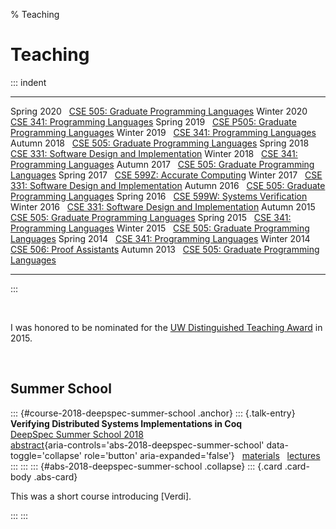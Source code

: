 % Teaching

# Teaching

<!-- TODO avoid table -->

::: indent

------------ -----------------------------------------------------------------
 Spring 2020 &nbsp; [CSE 505:  Graduate Programming Languages](https://courses.cs.washington.edu/courses/cse505/20sp/)
 Winter 2020 &nbsp; [CSE 341:  Programming Languages](https://sites.google.com/cs.washington.edu/cse-341-winter-2020)
 Spring 2019 &nbsp; [CSE P505: Graduate Programming Languages](https://sites.google.com/cs.washington.edu/cse-p505-19sp)
 Winter 2019 &nbsp; [CSE 341:  Programming Languages](https://sites.google.com/cs.washington.edu/cse341-19wi)
 Autumn 2018 &nbsp; [CSE 505:  Graduate Programming Languages](https://sites.google.com/cs.washington.edu/cse-505-18au)
 Spring 2018 &nbsp; [CSE 331:  Software Design and Implementation](https://courses.cs.washington.edu/courses/cse331/18sp/)
 Winter 2018 &nbsp; [CSE 341:  Programming Languages](https://courses.cs.washington.edu/courses/cse341/18wi/)
 Autumn 2017 &nbsp; [CSE 505:  Graduate Programming Languages](http://courses.cs.washington.edu/courses/cse505/17au/)
 Spring 2017 &nbsp; [CSE 599Z: Accurate Computing](https://homes.cs.washington.edu/~ztatlock/599z-17sp/)
 Winter 2017 &nbsp; [CSE 331:  Software Design and Implementation](http://courses.cs.washington.edu/courses/cse331/17wi/)
 Autumn 2016 &nbsp; [CSE 505:  Graduate Programming Languages](http://courses.cs.washington.edu/courses/cse505/16au/)
 Spring 2016 &nbsp; [CSE 599W: Systems Verification](http://courses.cs.washington.edu/courses/cse599w/16sp/)
 Winter 2016 &nbsp; [CSE 331:  Software Design and Implementation](http://courses.cs.washington.edu/courses/cse331/16wi/)
 Autumn 2015 &nbsp; [CSE 505:  Graduate Programming Languages](http://courses.cs.washington.edu/courses/cse505/15au/)
 Spring 2015 &nbsp; [CSE 341:  Programming Languages](http://courses.cs.washington.edu/courses/cse341/15sp/)
 Winter 2015 &nbsp; [CSE 505:  Graduate Programming Languages](http://courses.cs.washington.edu/courses/cse505/15wi/)
 Spring 2014 &nbsp; [CSE 341:  Programming Languages](https://courses.cs.washington.edu/courses/cse341/14sp/)
 Winter 2014 &nbsp; [CSE 506:  Proof Assistants](http://courses.cs.washington.edu/courses/cse506/14wi/)
 Autumn 2013 &nbsp; [CSE 505:  Graduate Programming Languages](http://courses.cs.washington.edu/courses/cse505/13au/)
------------ -----------------------------------------------------------------

:::

&nbsp;

I was honored to be nominated for the
[UW Distinguished Teaching Award](https://www.washington.edu/teaching/programs/teaching-awards/nominees-award-recipients/awards-recipients/)
in 2015.

&nbsp;

## Summer School

::: {#course-2018-deepspec-summer-school .anchor}
::: {.talk-entry}
  **Verifying Distributed Systems Implementations in Coq** \
  [DeepSpec Summer School 2018](https://deepspec.org/event/dsss18/index.html) \
  [abstract](#abs-2018-deepspec-summer-school){aria-controls='abs-2018-deepspec-summer-school' data-toggle='collapse' role='button' aria-expanded='false'} &nbsp;
  [materials](https://github.com/DeepSpec/dsss18/tree/master/verdi) &nbsp;
  [lectures](https://www.youtube.com/playlist?list=PLF8nG15tV6C8VAUCZfsIMDnGxjTrh016I) &nbsp;
:::
:::
::: {#abs-2018-deepspec-summer-school .collapse}
::: {.card .card-body .abs-card}

This was a short course introducing [Verdi].

<!-- TODO write an abstract -->

<!-- See also: -->
<!-- TODO -->

:::
:::


<!-- -->



